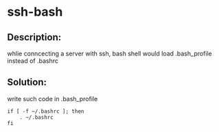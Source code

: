 # ssh-bash

## Description:
whlie conncecting a server with ssh, bash shell would load
.bash_profile instead of .bashrc

## Solution:
write such code in .bash_profile
<!--lang:bash -->
    if [ -f ~/.bashrc ]; then
        . ~/.bashrc
    fi

